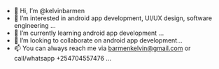 - 👋 Hi, I’m @kelvinbarmen
- 👀 I’m interested in android app development, UI/UX design, software engineering ...
- 🌱 I’m currently learning android app development ...
- 💞️ I’m looking to collaborate on android app development...
- 📫 You can always reach me via barmenkelvin@gmail.com or call/whatsapp +254704557476 ...

<!---
kelvinbarmen/kelvinbarmen is a ✨ special ✨ repository because its `README.md` (this file) appears on your GitHub profile.
You can click the Preview link to take a look at your changes.
--->
